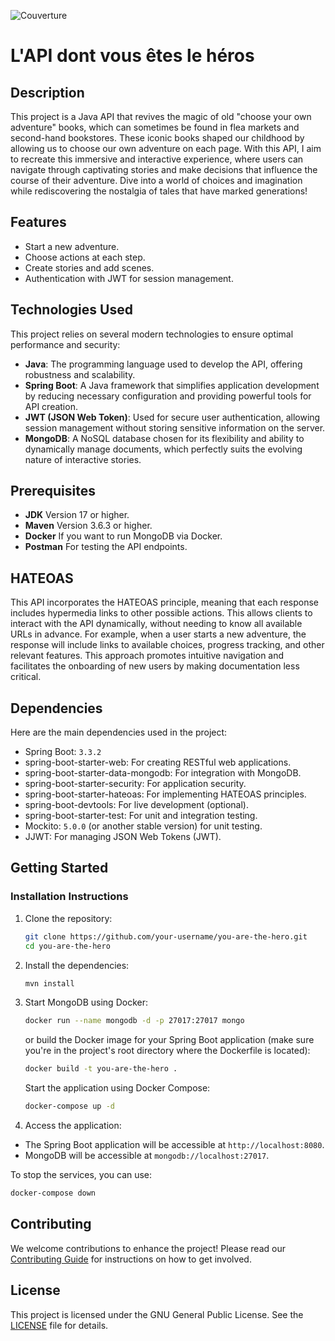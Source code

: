 ![Couverture](https://i.imgur.com/PhHGK8G.jpg)

# L'API dont vous êtes le héros

## Description
This project is a Java API that revives the magic of old "choose your own adventure" books, which can sometimes be found in flea markets and second-hand bookstores. These iconic books shaped our childhood by allowing us to choose our own adventure on each page. With this API, I aim to recreate this immersive and interactive experience, where users can navigate through captivating stories and make decisions that influence the course of their adventure. Dive into a world of choices and imagination while rediscovering the nostalgia of tales that have marked generations!

## Features
- Start a new adventure.
- Choose actions at each step.
- Create stories and add scenes.
- Authentication with JWT for session management.

## Technologies Used
This project relies on several modern technologies to ensure optimal performance and security:

- **Java**: The programming language used to develop the API, offering robustness and scalability.
- **Spring Boot**: A Java framework that simplifies application development by reducing necessary configuration and providing powerful tools for API creation.
- **JWT (JSON Web Token)**: Used for secure user authentication, allowing session management without storing sensitive information on the server.
- **MongoDB**: A NoSQL database chosen for its flexibility and ability to dynamically manage documents, which perfectly suits the evolving nature of interactive stories.

## Prerequisites
- **JDK** Version 17 or higher.
- **Maven** Version 3.6.3 or higher.
- **Docker** If you want to run MongoDB via Docker.
- **Postman** For testing the API endpoints.

## HATEOAS
This API incorporates the HATEOAS principle, meaning that each response includes hypermedia links to other possible actions. This allows clients to interact with the API dynamically, without needing to know all available URLs in advance. For example, when a user starts a new adventure, the response will include links to available choices, progress tracking, and other relevant features. This approach promotes intuitive navigation and facilitates the onboarding of new users by making documentation less critical.

## Dependencies
Here are the main dependencies used in the project:

- Spring Boot: `3.3.2`
- spring-boot-starter-web: For creating RESTful web applications.
- spring-boot-starter-data-mongodb: For integration with MongoDB.
- spring-boot-starter-security: For application security.
- spring-boot-starter-hateoas: For implementing HATEOAS principles.
- spring-boot-devtools: For live development (optional).
- spring-boot-starter-test: For unit and integration testing.
- Mockito: `5.0.0` (or another stable version) for unit testing.
- JJWT: For managing JSON Web Tokens (JWT).

## Getting Started

### Installation Instructions
1. Clone the repository:
    ```bash
   git clone https://github.com/your-username/you-are-the-hero.git
    cd you-are-the-hero
   ```

2. Install the dependencies:
    ```bash
    mvn install
   ```
3. Start MongoDB using Docker:
    ```bash
    docker run --name mongodb -d -p 27017:27017 mongo
   ```
   or build the Docker image for your Spring Boot application (make sure you're in the project's root directory where the Dockerfile is located):
    ```bash
    docker build -t you-are-the-hero .
   ```
   Start the application using Docker Compose:
    ```bash
    docker-compose up -d
   ```
4. Access the application:

- The Spring Boot application will be accessible at `http://localhost:8080`.
- MongoDB will be accessible at `mongodb://localhost:27017`.

To stop the services, you can use:
```bash
docker-compose down
   ```

## Contributing

We welcome contributions to enhance the project! Please read our [Contributing Guide](CONTRIBUTING.md) for instructions on how to get involved.

## License

This project is licensed under the GNU General Public License. See the [LICENSE](LICENSE) file for details.
